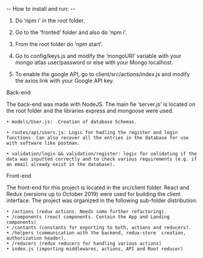  -- How to install and run: -- 

1. Do ‘npm i’ in the root folder.

2. Go to the ‘fronted’ folder and also do ‘npm i’.

3. From the root folder do ‘npm start’.

4. Go to config/keys.js and modify the ‘mongoURI’ variable with your mongo atlas user/password or else with your Mongo localhost.

5. To enable the google API, go to client/src/actions/index.js and modify the axios link with your Google API key.

Back-end

The back-end was made with NodeJS. The main fie ‘server.js’ is located on the root folder and the libraries express and mongoose were used.

    • models/User.js:  Creation of database Schemas.
      
    • routes/api/users.js: Logic for hadling the register and login functions. Can also recover all the entries in the database for use with software like postman.
      
    • validation/login && validation/register: logic for validating if the data was inputted correctly and to check various requirements (e.g. if an email already exist in the database).



Front-end

The front-end for this project is located in the src/client folder. React and Redux (versions up to October 2019) were used for building the client interface. The project was organized in the following sub-folder distribution:
      
    • /actions (redux actions. Needs some further refactoring).
    • /components (react components. Contain the App and Landing components)
    • /contants (constants for exporting to both, actions and reducers).
    • /helpers (communication with the backend, redux-store  creation, authorization header).
    • /reducers (redux reducers for handling various actions)
    • index.js (importing middlewares, actions, API and Root reducer)
      
